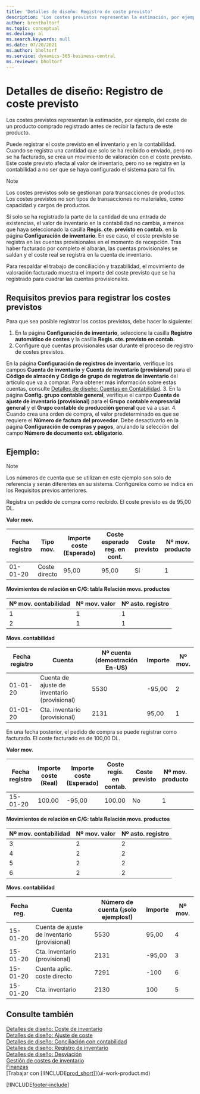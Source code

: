 ```yaml
---
title: 'Detalles de diseño: Registro de coste previsto'
description: 'Los costes previstos representan la estimación, por ejemplo, del coste de un producto comprado registrado antes de recibir la factura de este producto.'
author: brentholtorf
ms.topic: conceptual
ms.devlang: al
ms.search.keywords: null
ms.date: 07/20/2021
ms.author: bholtorf
ms.service: dynamics-365-business-central
ms.reviewer: bholtorf
---
```

# <a name="design-details-expected-cost-posting"></a>Detalles de diseño: Registro de coste previsto
Los costes previstos representan la estimación, por ejemplo, del coste de un producto comprado registrado antes de recibir la factura de este producto.  

 Puede registrar el coste previsto en el inventario y en la contabilidad. Cuando se registra una cantidad que solo se ha recibido o enviado, pero no se ha facturado, se crea un movimiento de valoración con el coste previsto. Este coste previsto afecta al valor de inventario, pero no se registra en la contabilidad a no ser que se haya configurado el sistema para tal fin.  

> [!NOTE]  
>  Los costes previstos solo se gestionan para transacciones de productos. Los costes previstos no son tipos de transacciones no materiales, como capacidad y cargos de productos.  

 Si solo se ha registrado la parte de la cantidad de una entrada de existencias, el valor de inventario en la contabilidad no cambia, a menos que haya seleccionado la casilla **Regis. cte. previsto en contab.** en la página **Configuración de inventario**. En ese caso, el coste previsto se registra en las cuentas provisionales en el momento de recepción. Tras haber facturado por completo el albarán, las cuentas provisionales se saldan y el coste real se registra en la cuenta de inventario.  

 Para respaldar el trabajo de conciliación y trazabilidad, el movimiento de valoración facturado muestra el importe del coste previsto que se ha registrado para cuadrar las cuentas provisionales.  

## <a name="prerequisites-for-posting-expected-costs"></a>Requisitos previos para registrar los costes previstos

Para que sea posible registrar los costos previstos, debe hacer lo siguiente:
1. En la página **Configuración de inventario**, seleccione la casilla **Registro automático de costes** y la casilla **Regis. cte. previsto en contab.**
2. Configure qué cuentas provisionales usar durante el proceso de registro de costes previstos.  

  En la página **Configuración de registros de inventario**, verifique los campos **Cuenta de inventario** y **Cuenta de inventario (provisional)** para el **Código de almacén y Código de grupo de registros de inventario** del artículo que va a comprar. Para obtener más información sobre estas cuentas, consulte [Detalles de diseño: Cuentas en Contabilidad](design-details-accounts-in-the-general-ledger.md).
3. En la página **Config. grupo contable general**, verifique el campo **Cuenta de ajuste de inventario (provisional)** para el **Grupo contable empresarial general** y el **Grupo contable de producción general** que va a usar.
4. Cuando crea una orden de compra, el valor predeterminado es que se requiere el **Número de factura del proveedor**. Debe desactivarlo en la página **Configuración de compras y pagos**, anulando la selección del campo **Número de documento ext. obligatorio**.

## <a name="example"></a>Ejemplo:

> [!NOTE]  
> Los números de cuenta que se utilizan en este ejemplo son solo de referencia y serán diferentes en su sistema. Configúrelos como se indica en los Requisitos previos anteriores.

Registra un pedido de compra como recibido. El coste previsto es de 95,00 DL.  

 **Valor mov.**  

|Fecha registro|Tipo mov.|Importe coste (Esperado)|Coste esperado reg. en cont.|Coste previsto|Nº mov. producto|Nº mov.|  
|------------------|----------------|------------------------------|----------------------------------|-------------------|---------------------------|---------------|  
|01-01-20|Coste directo|95,00|95,00|Sí|1|1|  

 **Movimientos de relación en C/G: tabla Relación movs. productos**  

|Nº mov. contabilidad|Nº mov. valor|Nº asto. registro|  
|--------------------|---------------------|-----------------------|  
|1|1|1|  
|2|1|1|  

 **Movs. contabilidad**  

|Fecha registro|Cuenta|Nº cuenta (demostración En-US)|Importe|Nº mov.|  
|------------------|------------------|---------------------------------|------------|---------------|  
|01-01-20|Cuenta de ajuste de inventario (provisional)|5530|-95,00|2|  
|01-01-20|Cta. inventario (provisional)|2131|95,00|1|  

 En una fecha posterior, el pedido de compra se puede registrar como facturado. El coste facturado es de 100,00 DL.  

 **Valor mov.**  

|Fecha registro|Importe coste (Real)|Importe coste (Esperado)|Coste regis. en contab.|Coste previsto|Nº mov. producto|Nº mov.|  
|------------------|----------------------------|------------------------------|-------------------------|-------------------|---------------------------|---------------|  
|15-01-20|100.00|-95,00|100.00|No|1|2|  

 **Movimientos de relación en C/G: tabla Relación movs. productos**  

|Nº mov. contabilidad|Nº mov. valor|Nº asto. registro|  
|--------------------|---------------------|-----------------------|  
|3|2|2|  
|4|2|2|  
|5|2|2|  
|6|2|2|  

 **Movs. contabilidad**  

|Fecha reg.|Cuenta|Número de cuenta (¡solo ejemplos!)|Importe|Nº mov.|  
|------------------|------------------|---------------------------------|------------|---------------|  
|15-01-20|Cuenta de ajuste de inventario (provisional)|5530|95,00|4|  
|15-01-20|Cta. inventario (provisional)|2131|-95,00|3|  
|15-01-20|Cuenta aplic. coste directo|7291|-100|6|  
|15-01-20|Cta. inventario|2130|100|5|  

## <a name="see-also"></a>Consulte también
 [Detalles de diseño: Coste de inventario](design-details-inventory-costing.md)   
 [Detalles de diseño: Ajuste de coste](design-details-cost-adjustment.md)   
 [Detalles de diseño: Conciliación con contabilidad](design-details-reconciliation-with-the-general-ledger.md)   
 [Detalles de diseño: Registro de inventario](design-details-inventory-posting.md)   
 [Detalles de diseño: Desviación](design-details-variance.md)  
 [Gestión de costes de inventario](finance-manage-inventory-costs.md)  
 [Finanzas](finance.md)  
 [Trabajar con [!INCLUDE[prod_short](includes/prod_short.md)]](ui-work-product.md)


[!INCLUDE[footer-include](includes/footer-banner.md)]
